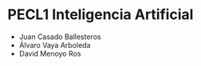 # PECL1 Inteligencia Artificial

* Juan Casado Ballesteros
* Álvaro Vaya Arboleda
* David Menoyo Ros
